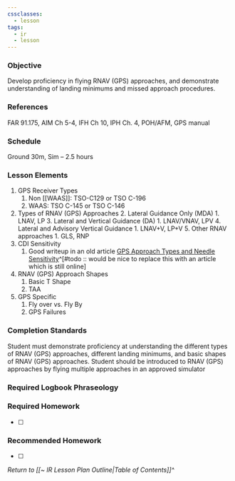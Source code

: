 ```yaml
---
cssclasses:
  - lesson
tags:
  - ir
  - lesson
---
```

### Objective
Develop proficiency in flying RNAV (GPS) approaches, and demonstrate understanding of landing minimums and missed approach procedures. 

### References
FAR 91.175, AIM Ch 5-4, IFH Ch 10, IPH Ch. 4, POH/AFM, GPS manual 

### Schedule
Ground 30m, Sim – 2.5 hours 

### Lesson Elements

1. GPS Receiver Types
	1. Non [[WAAS]]: TSO-C129 or TSO C-196
	2. WAAS: TSO C-145 or TSO C-146
2. Types of RNAV (GPS) Approaches
	2. Lateral Guidance Only (MDA)
		1. LNAV, LP
	3. Lateral and Vertical Guidance (DA)
		1. LNAV/VNAV, LPV
	4. Lateral and Advisory Vertical Guidance
		1. LNAV+V, LP+V
	5. Other RNAV approaches
		1. GLS, RNP
3. CDI Sensitivity
	1. Good writeup in an old article [GPS Approach Types and Needle Sensitivity](https://web.archive.org/web/20140620044408/http://allaboutairplanes.wordpress.com/2011/10/)^[#todo :: would be nice to replace this with an article which is still online]
4. RNAV (GPS) Approach Shapes
	1. Basic T Shape
	2. TAA
5. GPS Specific
	1. Fly over vs. Fly By
	2. GPS Failures
	
### Completion Standards
Student must demonstrate proficiency at understanding the different types of RNAV (GPS) approaches, different landing minimums, and basic shapes of RNAV (GPS) approaches. Student should be introduced to RNAV (GPS) approaches by flying multiple approaches in an approved simulator

### Required Logbook Phraseology

### Required Homework
- [ ] 

### Recommended Homework
- [ ] 

*Return to [[~ IR Lesson Plan Outline|Table of Contents]]^*